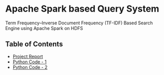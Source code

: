 # Apache Spark based Query System 
Term Frequency–Inverse Document Frequency (TF-IDF) Based Search Engine using Apache Spark on HDFS

## Table of Contents

* [Project Report](https://github.com/amir-ghaderi/Apache-Spark-Search-Engine-TFIDF/blob/master/Final%20Report.pdf) 
* [Python Code - 1](https://github.com/amir-ghaderi/Apache-Spark-Search-Engine-TFIDF/blob/master/TF-IDF.py) 
* [Python Code - 2](https://github.com/amir-ghaderi/Credit-Card-Default-Payments-Classification/blob/master/Project%20R%20Code.R) 
